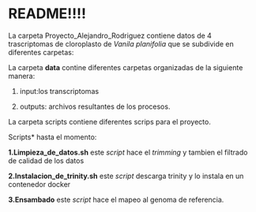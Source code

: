 # README!!!!

La carpeta Proyecto_Alejandro_Rodriguez contiene datos de 4 trascriptomas de cloroplasto de *Vanila planifolia* que se subdivide en diferentes carpetas:

La carpeta **data** contine diferentes carpetas organizadas de la siguiente manera:

  1. input:los transcriptomas 
  
  2. outputs: archivos resultantes de los procesos. 
  
  
La carpeta scripts contiene diferentes scrips para el proyecto.

Scripts* hasta el momento:

**1.Limpieza_de_datos.sh** este *script* hace el *trimming* y tambien el filtrado de calidad de los datos 

**2.Instalacion_de_trinity.sh** este *script* descarga trinity y lo instala en un contenedor docker

**3.Ensambado** este *script* hace el mapeo al genoma de referencia.




